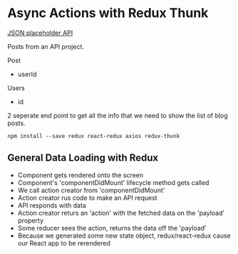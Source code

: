 # Async Actions with Redux Thunk

[JSON placeholder API](https://jsonplaceholder.typicode.com/)

Posts from an API project.

Post
* userId


Users
* id

2 seperate end point to get all the info that we need to show the list of blog posts.

```
npm install --save redux react-redux axios redux-thunk
```


## General Data Loading with Redux

* Component gets rendered onto the screen
* Component's 'componentDidMount' lifecycle method gets called
* We call action creator from 'componentDidMount'
* Action creator rus code to make an API request
* API responds with data
* Action creator returs an 'action' with the fetched data on the 'payload' property
* Some reducer sees the action, returns the data off the 'payload'
* Because we generated some new state object, redux/react-redux cause our React app to be rerendered